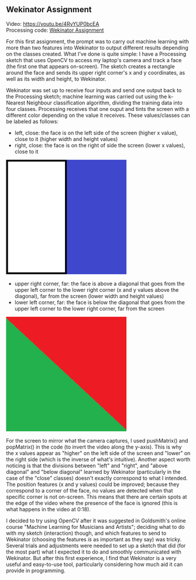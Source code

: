 ## Wekinator Assignment  
Video: https://youtu.be/4RyYUP0bcEA   
Processing code: [Wekinator Assignment](/Wekinator-Assignment/WekinatorAssignment.pde)

For this first assignment, the prompt was to carry out machine learning with more than two features into Wekinator to output different results depending on the classes created. What I've done is quite simple: I have a Processing sketch that uses OpenCV to access my laptop's camera and track a face (the first one that appears on-screen). The sketch creates a rectangle around the face and sends its upper right corner's x and y coordinates, as well as its width and height, to Wekinator.  
  
Wekinator was set up to receive four inputs and send one output back to the Processing sketch; machine learning was carried out using the k-Nearest Neighbour classification algorithm, dividing the training data into four classes. Processing receives that one ouput and tints the screen with a different color depending on the value it receives. These values/classes can be labeled as follows:
  
* left, close: the face is on the left side of the screen (higher x value), close to it (higher width and height values)
* right, close: the face is on the right of side the screen (lower x values), close to it  
  
![screen vertical](/Wekinator-Assignment/ImagesWekinatorAssignment/Screen1.png)  
  
* upper right corner, far: the face is above a diagonal that goes from the upper left corner to the lower right corner (x and y values above the diagonal), far from the screen (lower width and height values)
* lower left corner, far: the face is below the diagonal that goes from the upper left corner to the lower right corner, far from the screen 
  
![screen diagonal](/Wekinator-Assignment/ImagesWekinatorAssignment/Screen.png)  
  
For the screen to mirror what the camera captures, I used pushMatrix() and popMatrix() in the code (to invert the video along the y-axis). This is why the x values appear as "higher" on the left side of the screen and "lower" on the right side (which is the inverse of what's intuitive). Another aspect worth noticing is that the divisions between "left" and "right", and "above diagonal" and "below diagonal" learned by Wekinator (particularly in the case of the "close" classes) doesn't exactly correspond to what I intended. The position features (x and y values) could be improved; because they correspond to a corner of the face, no values are detected when that specific corner is not on-screen. This means that there are certain spots at the edge of the video where the presence of the face is ignored (this is what happens in the video at 0:18).
    
I decided to try using OpenCV after it was suggested in Goldsmith's online course "Machine Learning for Musicians and Artists"; deciding what to do with my sketch (interaction) though, and which features to send to Wekinator (choosing the features *is* as important as they say) was tricky. Several trials and adjustments were needed to set up a sketch that did (for the most part) what I expected it to do and smoothly communicated with Wekinator. But after this first experience, I find that Wekinator is a very useful and easy-to-use tool, particularly considering how much aid it can provide in programming.

